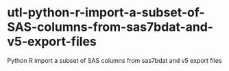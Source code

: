 # utl-python-r-import-a-subset-of-SAS-columns-from-sas7bdat-and-v5-export-files
Python R import a subset of SAS columns from sas7bdat and v5 export files
